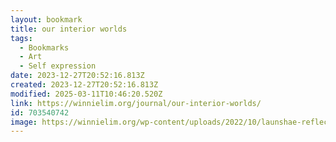 ```yaml
---
layout: bookmark
title: our interior worlds
tags:
  - Bookmarks
  - Art
  - Self expression
date: 2023-12-27T20:52:16.813Z
created: 2023-12-27T20:52:16.813Z
modified: 2025-03-11T10:46:20.520Z
link: https://winnielim.org/journal/our-interior-worlds/
id: 703540742
image: https://winnielim.org/wp-content/uploads/2022/10/launshae-reflections.jpeg
---
```

